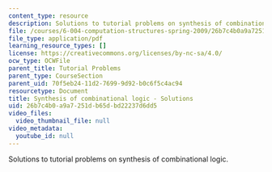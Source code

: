 ```yaml
---
content_type: resource
description: Solutions to tutorial problems on synthesis of combinational logic.
file: /courses/6-004-computation-structures-spring-2009/26b7c4b0a9a7251db65dbd22237d6dd5_MIT6004s09tutor05sol.pdf
file_type: application/pdf
learning_resource_types: []
license: https://creativecommons.org/licenses/by-nc-sa/4.0/
ocw_type: OCWFile
parent_title: Tutorial Problems
parent_type: CourseSection
parent_uid: 70f5eb24-11d2-7699-9d92-b0c6f5c4ac94
resourcetype: Document
title: Synthesis of combinational logic - Solutions
uid: 26b7c4b0-a9a7-251d-b65d-bd22237d6dd5
video_files:
  video_thumbnail_file: null
video_metadata:
  youtube_id: null
---
```

Solutions to tutorial problems on synthesis of combinational logic.